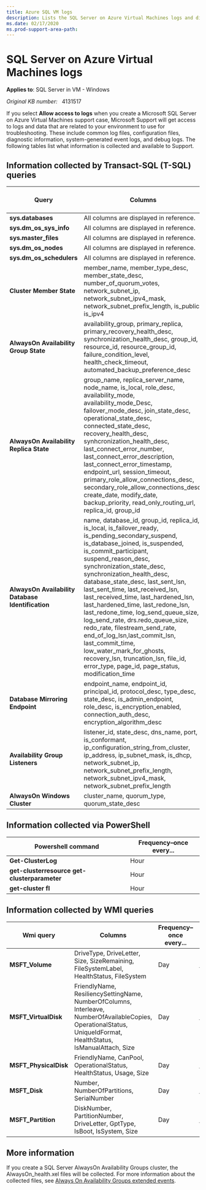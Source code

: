 ```yaml
---
title: Azure SQL VM logs
description: Lists the SQL Server on Azure Virtual Machines logs and diagnostic information that's collected during troubleshooting by Microsoft Support.
ms.date: 02/17/2020
ms.prod-support-area-path:
---
```

# SQL Server on Azure Virtual Machines logs

**Applies to**: SQL Server in VM - Windows

_Original KB number:_ &nbsp; 4131517

If you select **Allow access to logs** when you create a Microsoft SQL Server on Azure Virtual Machines support case, Microsoft Support will get access to logs and data that are related to your environment to use for troubleshooting. These include common log files, configuration files, diagnostic information, system-generated event logs, and debug logs. The following tables list what information is collected and available to Support.

## Information collected by Transact-SQL (T-SQL) queries

|**Query**|**Columns**|**Frequency–once every...**|**Reference**|
|---|---|---|---|
|**sys.databases**|All columns are displayed in reference.|Day|[sys.databases](https://docs.microsoft.com/sql/relational-databases/system-catalog-views/sys-databases-transact-sql)|
|**sys.dm_os_sys_info**|All columns are displayed in reference.|15 minutes|[sys.dm_os_sys_info](https://docs.microsoft.com/sql/relational-databases/system-dynamic-management-views/sys-dm-os-sys-info-transact-sql)|
|**sys.master_files**|All columns are displayed in reference.|15 minutes|[sys.master_files](https://docs.microsoft.com/sql/relational-databases/system-catalog-views/sys-master-files-transact-sql)|
|**sys.dm_os_nodes**|All columns are displayed in reference.|Day|[sys.dm_os_nodes](https://docs.microsoft.com/sql/relational-databases/system-dynamic-management-views/sys-dm-os-nodes-transact-sql)|
|**sys.dm_os_schedulers**|All columns are displayed in reference.|Day|[sys.dm_os_schedulers](https://docs.microsoft.com/sql/relational-databases/system-dynamic-management-views/sys-dm-os-schedulers-transact-sql)|
|**Cluster Member State**|member_name, member_type_desc, member_state_desc, number_of_quorum_votes, network_subnet_ip, network_subnet_ipv4_mask, network_subnet_prefix_length, is_public, is_ipv4|5 minutes|[sys.dm_hadr_cluster_members](https://docs.microsoft.com/sql/relational-databases/system-dynamic-management-views/sys-dm-hadr-cluster-members-transact-sql)   [sys.dm_hadr_cluster_networks](https://docs.microsoft.com/sql/relational-databases/system-dynamic-management-views/sys-dm-hadr-cluster-networks-transact-sql)|
|**AlwaysOn Availability Group State**|availability_group, primary_replica, primary_recovery_health_desc, synchronization_health_desc, group_id, resource_id, resource_group_id, failure_condition_level, health_check_timeout, automated_backup_preference_desc|5 minutes|[sys.availability_groups](https://docs.microsoft.com/sql/relational-databases/system-catalog-views/sys-availability-groups-transact-sql)   [sys.dm_hadr_availability_group_states](https://docs.microsoft.com/sql/relational-databases/system-dynamic-management-views/sys-dm-hadr-availability-group-states-transact-sql)|
|**AlwaysOn Availability Replica State**|group_name, replica_server_name, node_name, is_local, role_desc, availability_mode, availability_mode_Desc, failover_mode_desc, join_state_desc, operational_state_desc, connected_state_desc, recovery_health_desc, synhcronization_health_desc, last_connect_error_number, last_connect_error_description, last_connect_error_timestamp, endpoint_url, session_timeout, primary_role_allow_connections_desc, secondary_role_allow_connections_desc, create_date, modify_date, backup_priority, read_only_routing_url, replica_id, group_id|5 minutes|[sys.dm_hadr_availability_replica_cluster_nodes](https://docs.microsoft.com/sql/relational-databases/system-dynamic-management-views/sys-dm-hadr-availability-replica-cluster-nodes-transact-sql)  [sys.dm_hadr_availability_replica_cluster_states](https://docs.microsoft.com/sql/relational-databases/system-dynamic-management-views/sys-dm-hadr-availability-replica-cluster-states-transact-sql)  [sys.dm_hadr_availability_replica_states](https://docs.microsoft.com/sql/relational-databases/system-dynamic-management-views/sys-dm-hadr-availability-replica-states-transact-sql)  [sys.availability_replicas](https://docs.microsoft.com/sql/relational-databases/system-catalog-views/sys-availability-replicas-transact-sql)  [sys.availability_groups](https://docs.microsoft.com/sql/relational-databases/system-catalog-views/sys-availability-groups-transact-sql)|
|**AlwaysOn Availability Database Identification**|name, database_id, group_id, replica_id, is_local, is_failover_ready, is_pending_secondary_suspend, is_database_joined, is_suspended, is_commit_participant, suspend_reason_desc, synchronization_state_desc, synchronization_health_desc, database_state_desc, last_sent_lsn, last_sent_time, last_received_lsn, last_received_time, last_hardened_lsn, last_hardened_time, last_redone_lsn, last_redone_time, log_send_queue_size, log_send_rate, drs.redo_queue_size, redo_rate, filestream_send_rate, end_of_log_lsn,last_commit_lsn, last_commit_time, low_water_mark_for_ghosts, recovery_lsn, truncation_lsn, file_id, error_type, page_id, page_status, modification_time|5 minutes|[sys.dm_hadr_database_replica_cluster_states](https://docs.microsoft.com/sql/relational-databases/system-dynamic-management-views/sys-dm-hadr-database-replica-cluster-states-transact-sql)   [sys.dm_hadr_database_replica_states](https://docs.microsoft.com/sql/relational-databases/system-dynamic-management-views/sys-dm-hadr-database-replica-states-transact-sql)   [sys.dm_hadr_auto_page_repair](https://docs.microsoft.com/sql/relational-databases/system-dynamic-management-views/sys-dm-hadr-auto-page-repair-transact-sql) |
|**Database Mirroring Endpoint**|endpoint_name, endpoint_id, principal_id, protocol_desc, type_desc, state_desc, is_admin_endpoint, role_desc, is_encryption_enabled, connection_auth_desc, encryption_algorithm_desc|15 minutes|[sys.database_mirroring_endpoints](https://docs.microsoft.com/sql/relational-databases/system-catalog-views/sys-database-mirroring-endpoints-transact-sql)|
|**Availability Group Listeners**|listener_id, state_desc, dns_name, port, is_conformant, ip_configuration_string_from_cluster, ip_address, ip_subnet_mask, is_dhcp, network_subnet_ip, network_subnet_prefix_length, network_subnet_ipv4_mask, network_subnet_prefix_length|15 minutes|[sys.availability_group_listeners](https://docs.microsoft.com/sql/relational-databases/system-catalog-views/sys-availability-group-listeners-transact-sql)  [sys.availability_group_listener_ip_addresses](https://docs.microsoft.com/sql/relational-databases/system-catalog-views/sys-availability-group-listener-ip-addresses-transact-sql)|
|**AlwaysOn Windows Cluster**|cluster_name, quorum_type, quorum_state_desc|15 minutes|[sys.dm_hadr_cluster](https://docs.microsoft.com/sql/relational-databases/system-dynamic-management-views/sys-dm-hadr-cluster-transact-sql)|

## Information collected via PowerShell

|**Powershell command**|**Frequency–once every...**|
|---|---|
|**Get-ClusterLog**|Hour|
|**get-clusterresource** **get-clusterparameter**|Hour|
|**get-cluster** **fl**|Hour|

## Information collected by WMI queries

|**Wmi query**|**Columns**|**Frequency–once every...**|**Link**|
|---|---|---|---|
|**MSFT_Volume**|DriveType, DriveLetter, Size, SizeRemaining, FileSystemLabel, HealthStatus, FileSystem|Day|[MSFT_Volume](https://msdn.microsoft.com/library/windows/desktop/hh830604%28v=vs.85%29.aspx)|
|**MSFT_VirtualDisk**|FriendlyName, ResiliencySettingName, NumberOfColumns, Interleave, NumberOfAvailableCopies, OperationalStatus, UniqueIdFormat, HealthStatus, IsManualAttach, Size|Day|[MSFT_VirtualDisk](https://msdn.microsoft.com/library/windows/desktop/hh830584%28v=vs.85%29.aspx)|
|**MSFT_PhysicalDisk**|FriendlyName, CanPool, OperationalStatus, HealthStatus, Usage, Size|Day|[MSFT_PhysicalDisk](https://msdn.microsoft.com/library/windows/desktop/hh830532%28v=vs.85%29.aspx)|
|**MSFT_Disk**|Number, NumberOfPartitions, SerialNumber|Day|[MSFT_Disk](https://msdn.microsoft.com/library/windows/desktop/hh830493%28v=vs.85%29.aspx)|
|**MSFT_Partition**|DiskNumber, PartitionNumber, DriveLetter, GptType, IsBoot, IsSystem, Size|Day|[MSFT_Partition](https://msdn.microsoft.com/library/windows/desktop/hh830524%28v=vs.85%29.aspx)|

## More information

If you create a SQL Server AlwaysOn Availability Groups cluster, the AlwaysOn_health.xel files will be collected. For more information about the collected files, see [Always On Availability Groups extended events](https://docs.microsoft.com/sql/database-engine/availability-groups/windows/always-on-extended-events).
